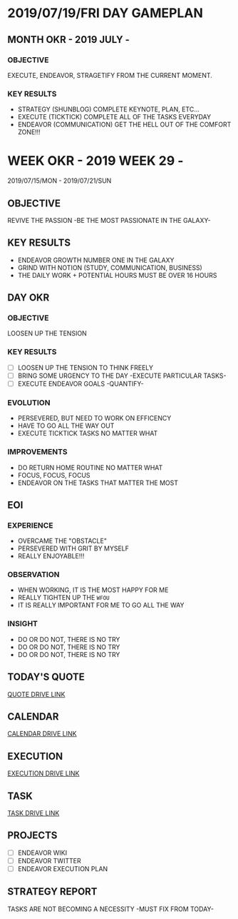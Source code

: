 # 2019/07/19/FRI DAY GAMEPLAN

## MONTH OKR - 2019 JULY -

### OBJECTIVE

EXECUTE, ENDEAVOR, STRAGETIFY FROM THE CURRENT MOMENT.

### KEY RESULTS

- STRATEGY (SHUNBLOG) COMPLETE KEYNOTE, PLAN, ETC...
- EXECUTE (TICKTICK) COMPLETE ALL OF THE TASKS EVERYDAY
- ENDEAVOR (COMMUNICATION) GET THE HELL OUT OF THE COMFORT ZONE!!!

# WEEK OKR - 2019 WEEK 29 -

2019/07/15/MON - 2019/07/21/SUN

## OBJECTIVE

REVIVE THE PASSION -BE THE MOST PASSIONATE IN THE GALAXY-

## KEY RESULTS

- ENDEAVOR GROWTH NUMBER ONE IN THE GALAXY
- GRIND WITH NOTION (STUDY, COMMUNICATION, BUSINESS)
- THE DAILY WORK + POTENTIAL HOURS MUST BE OVER 16 HOURS

## DAY OKR

### OBJECTIVE

LOOSEN UP THE TENSION

### KEY RESULTS

- [ ] LOOSEN UP THE TENSION TO THINK FREELY
- [ ] BRING SOME URGENCY TO THE DAY -EXECUTE PARTICULAR TASKS-
- [ ] EXECUTE ENDEAVOR GOALS -QUANTIFY-

### EVOLUTION

- PERSEVERED, BUT NEED TO WORK ON EFFICENCY
- HAVE TO GO ALL THE WAY OUT
- EXECUTE TICKTICK TASKS NO MATTER WHAT

### IMPROVEMENTS

- DO RETURN HOME ROUTINE NO MATTER WHAT
- FOCUS, FOCUS, FOCUS
- ENDEAVOR  ON THE TASKS THAT MATTER THE MOST

## EOI

### EXPERIENCE

- OVERCAME THE "OBSTACLE"
- PERSEVERED WITH GRIT BY MYSELF
- REALLY ENJOYABLE!!!

### OBSERVATION

- WHEN WORKING, IT IS THE MOST HAPPY FOR ME
- REALLY TIGHTEN UP THE `WFOU`
- IT IS REALLY IMPORTANT FOR ME TO GO ALL THE WAY

### INSIGHT

- DO OR DO NOT, THERE IS NO TRY
- DO OR DO NOT, THERE IS NO TRY
- DO OR DO NOT, THERE IS NO TRY

## TODAY'S QUOTE

[QUOTE DRIVE LINK](https://drive.google.com/open?id=1QQjN5K_BIhuWCzID4agg8m-vSuWmeCGu)

## CALENDAR

[CALENDAR DRIVE LINK](https://drive.google.com/open?id=1fUd7CimUBb4MVfBiC78Kx-_rD5m1H3Ah)

## EXECUTION

[EXECUTION DRIVE LINK](https://drive.google.com/open?id=1nUFC_97On1yc2Gvo3tWCSQ-rK42_PwxnO0aDLirarqA)

## TASK

[TASK DRIVE LINK](https://drive.google.com/open?id=1FBw9fgpSTJeCyGpW08o9zhiiv6FnPvRa)

## PROJECTS

- [ ] ENDEAVOR WIKI
- [ ] ENDEAVOR TWITTER
- [ ] ENDEAVOR EXECUTION PLAN

## STRATEGY REPORT

TASKS ARE NOT BECOMING A NECESSITY -MUST FIX FROM TODAY-
